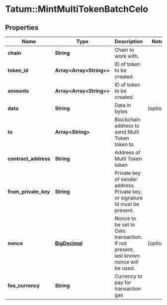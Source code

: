 # Tatum::MintMultiTokenBatchCelo

## Properties
Name | Type | Description | Notes
------------ | ------------- | ------------- | -------------
**chain** | **String** | Chain to work with. | 
**token_id** | **Array&lt;Array&lt;String&gt;&gt;** | ID of token to be created. | 
**amounts** | **Array&lt;Array&lt;String&gt;&gt;** | ID of token to be created. | 
**data** | **String** | Data in bytes | [optional] 
**to** | **Array&lt;String&gt;** | Blockchain address to send Multi Token token to | 
**contract_address** | **String** | Address of Multi Token token | 
**from_private_key** | **String** | Private key of sender address. Private key, or signature Id must be present. | 
**nonce** | [**BigDecimal**](BigDecimal.md) | Nonce to be set to Celo transaction. If not present, last known nonce will be used. | [optional] 
**fee_currency** | **String** | Currency to pay for transaction gas | 

